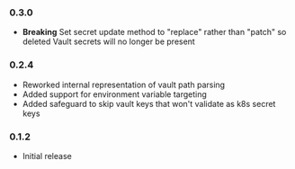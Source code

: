 ### 0.3.0

- **Breaking** Set secret update method to "replace" rather than "patch" so deleted Vault secrets will no longer be present

### 0.2.4

- Reworked internal representation of vault path parsing
- Added support for environment variable targeting
- Added safeguard to skip vault keys that won't validate as k8s secret keys

### 0.1.2

- Initial release
